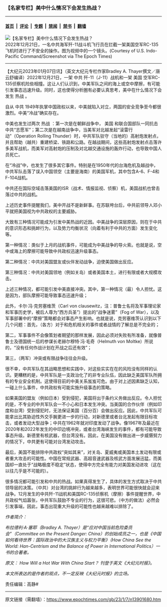 ### 【名家专栏】美中什么情况下会发生热战？

---

#### [首页](../../../..?n13901680) &nbsp;|&nbsp; [评论](../../../../../epoch-comment?n13901680) &nbsp;|&nbsp; [专题](../../../../../epoch-special?n13901680) &nbsp;|&nbsp; [禁闻](../../../../../epoch-news?n13901680) &nbsp;|&nbsp; [禁书](../../../../../books?n13901680) &nbsp;|&nbsp; [翻墙](https://github.com/gfw-breaker/nogfw/blob/master/README.md?n13901680)


<div><img alt="【名家专栏】美中什么情况下会发生热战？" class="attachment-djy_600_400 size-djy_600_400 wp-post-image" src="https://i.epochtimes.com/assets/uploads/2023/01/id13901688-chinese-fighter-jet-700x420-600x400.jpg"/>
<div class="caption">
 2022年12月21日，一名中共海军歼-11战斗机飞行员在拦截一架美国空军RC-135飞机时进行了不安全的操作。图为视频中的一个镜头。(Courtesy of U.S. Indo-Pacific Command/Screenshot via The Epoch Times)
</div></div><hr/><div class="post_content" id="artbody" itemprop="articleBody">
 <!-- article content begin -->
 <p>
  【大纪元2023年01月07日讯】（英文大纪元专栏作家Bradley A. Thayer撰文／唐云舒编译）2022年12月21日，一架
  <ok href="https://www.epochtimes.com/gb/tag/%E4%B8%AD%E5%85%B1.html">
   中共
  </ok>
  歼-11（J-11）战机和一架
  <ok href="https://www.epochtimes.com/gb/tag/%E7%BE%8E%E5%9B%BD.html">
   美国
  </ok>
  空军RC-135侦察机险些相撞。这让人们认识到，中美军队之间的海上或空中摩擦，有可能引发事态迅速升级。同时，这也使得分析圈有必要认真思考，美中在什么情况下会发生
  <ok href="https://www.epochtimes.com/gb/tag/%E7%83%AD%E6%88%98.html">
   热战
  </ok>
  。
 </p>
 <p>
  自从
  <ok href="https://www.epochtimes.com/gb/tag/%E4%B8%AD%E5%85%B1.html">
   中共
  </ok>
  1949年执掌中国政权以来，中美就陷入对立，两国的安全竞争至今都很激烈。中美“冷战”确实存在。
 </p>
 <p>
  中美也发生过两次
  <ok href="https://www.epochtimes.com/gb/tag/%E7%83%AD%E6%88%98.html">
   热战
  </ok>
  ：第一次是在朝鲜战争中，
  <ok href="https://www.epochtimes.com/gb/tag/%E7%BE%8E%E5%9B%BD.html">
   美国
  </ok>
  和联合国部队一同抗击中共“志愿军”；第二次是在越南战争中，当美军对北越发起“滚雷行动”（Operation Rolling Thunder）时，中共军队驻守（当地的）高射炮发射点，并且帮助（越共）重建桥梁、铁路和公路。在越战期间，这些高射炮发射点击落许多美军战机，而美军对高射炮的压制及对北越交通设施的轰炸行动，也导致中国人员死亡。
 </p>
 <p>
  在“冷战”中，也发生了很多其它事件。特别是在1950年代的台海危机及越战中，中共军队击落了误入中国领空（主要是海南）的美国军机，其中包含A-6、F-4和F-104战机。
 </p>
 <p>
  中共还在国际空域击落美国的ISR（战术、情报监视、侦察）机，美国战机也曾击落过中共的战机。
 </p>
 <p>
  上述历史事件提醒我们，美中开战不是新鲜事。在苏联垮台后，中共前领导人邓小平就把美国视为中共政权的主要威胁。
 </p>
 <p>
  大致有三种情况可能成为引发中美热战的近因。中美战争的深层原因，则在于中共的意识形态和挑衅行为，以及势力均衡状况（向着有利于中共的方面）发生变化等。
 </p>
 <p>
  第一种情况：类似于上月的战机事件，可能成为中美战争的导火索。也就是说，空中或海上的摩擦可能导致中共政权迅速升级事态。
 </p>
 <p>
  第二种情况：中共对美国盟友或伙伴发动战争，迫使美国做出反应。
 </p>
 <p>
  第三种情况：中共对美国领地（例如关岛）或者美国本土，进行有限或者大规模攻击。
 </p>
 <p>
  上述三种情况，都可能引发中美直接冲突。其中，第一种情况（最）令人担忧。这是因为，部队摩擦可能导致事态迅速升级；
 </p>
 <p>
  此外，卡尔‧冯‧克劳塞维茨（Carl von clausewitz，注：普鲁士名将及军事理论家和军事历史学，被后人尊为“西方兵圣”）提出的“战争迷雾”（Fog of War），以及军事部署中的“摩擦”策略都会对事态产生影响。也就是说，克劳塞维茨认识到以下几个问题：首先，（各方）对于和危机相关的事件或者战情的了解总是不完全的；
 </p>
 <p>
  第二，军事事件不会像策划者期望的那样发展，因此必须对失败有所准备，就像普鲁士及德国统一后的参谋长老赫尔穆特‧冯‧毛奇（Helmuth von Moltke）所说的，“没有任何作战计划在开战之后还有效”；
 </p>
 <p>
  第三，（两军）冲突或有限战争往往会升级。
 </p>
 <p>
  很不幸，中共军队在其战略思想和实践中，对这些实实在在的风险没有同样的认识。更糟糕的是，中共军队是一支政治化了的非专业队伍，因此缺乏美国军队所拥有的专业安全机制。这使得目前的中美关系岌岌可危。由于对上述因素缺乏认知，一碰上什么事件，中共政权有可能实施升级事态的策略。
 </p>
 <p>
  如果美国的盟友（例如日本）受到侵犯，美国将出于条约义务做出反应。令人担忧的是，不专业的中共军队会一不小心和日本发生冲突。当美国的合作伙伴（例如印度和台湾）受到侵犯时，无法保证美国（百分百）会做出反应。因此，中共军队可能拿出比其胁迫性外交手腕更进一步的行动，对新德里或者台北发起有限目标攻击，或者发动大型战争；中共在1962年就对印度发动了战争。像1967年及最近在2020年和2022年发生的中印边境冲突，或者台湾海峡发生的事件，都有可能导致事态升级。新德里有核武器，但台湾没有。因此，在美国没有做出进一步威慑努力的情况下，中共更有可能对台湾发动攻击。
 </p>
 <p>
  最后，美国不能排除中共政权“突如其来”，对关岛、夏威夷或美国本土发动有限或者重大攻击的可能性。中国在常规武器、高超音速武器及核武方面发展迅猛，而美国却一直处于“战略极度不稳定”状态，使得中方完全有能力对美国发动进攻（这在以往几乎是不可能的）。
 </p>
 <p>
  很多情况都可能引发和中共的热战。如果真得发生了，具体的发生方式取决于中共领导层的决策。（中共）对台湾的挑衅行为越来越多，表明世界可能很快就会迎来战争。12月发生的中共歼-11战机和美国RC-135侦察机（摩擦）事件提醒世界，中共政权气焰嚣张，中共军队鼓励不专业的行为，这很可悲。（中方的做法）必然会引发事端，因此，事态出现重大升级的可能性也越来越难以排除了。
 </p>
 <p>
  <em>
   作者简介：
  </em>
 </p>
 <p>
  <em>
   布拉德利‧A‧塞耶（Bradley A. Thayer）是“应对中国当前危险委员会”（Committee on the Present Danger: China）的创始成员之一，也是《中国如何看待世界：国际政治中的大汉族主义与权力平衡》（How China See the World: Han-Centrism and the Balance of Power in International Politics）一书的合著者。
  </em>
 </p>
 <p>
  <em>
   原文：
   <ok href="https://www.theepochtimes.com/how-will-a-hot-war-with-china-start_4956964.html">
    How Will a Hot War With China Start？
   </ok>
   刊登于英文《大纪元时报》。
  </em>
 </p>
 <p>
  <em>
   本文所表达的是作者的观点，不一定反映《大纪元时报》的立场。
  </em>
 </p>
 <p>
  责任编辑：高静#
 </p>
 <!-- article content end -->
 <div id="below_article_ad">
 </div>
</div>


---

原文链接（需翻墙）：https://www.epochtimes.com/gb/23/1/7/n13901680.htm